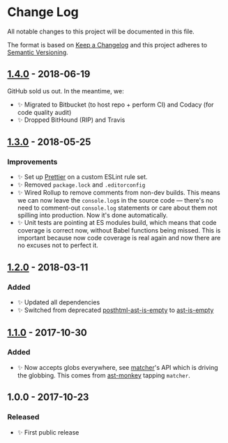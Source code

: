 # Change Log

All notable changes to this project will be documented in this file.

The format is based on [Keep a Changelog](http://keepachangelog.com/)
and this project adheres to [Semantic Versioning](http://semver.org/).

## [1.4.0] - 2018-06-19

GitHub sold us out. In the meantime, we:

- ✨ Migrated to Bitbucket (to host repo + perform CI) and Codacy (for code quality audit)
- ✨ Dropped BitHound (RIP) and Travis

## [1.3.0] - 2018-05-25

### Improvements

- ✨ Set up [Prettier](https://prettier.io) on a custom ESLint rule set.
- ✨ Removed `package.lock` and `.editorconfig`
- ✨ Wired Rollup to remove comments from non-dev builds. This means we can now leave the `console.log`s in the source code — there's no need to comment-out `console.log` statements or care about them not spilling into production. Now it's done automatically.
- ✨ Unit tests are pointing at ES modules build, which means that code coverage is correct now, without Babel functions being missed. This is important because now code coverage is real again and now there are no excuses not to perfect it.

## [1.2.0] - 2018-03-11

### Added

- ✨ Updated all dependencies
- ✨ Switched from deprecated [posthtml-ast-is-empty](https://bitbucket.org/codsen/posthtml-ast-is-empty) to [ast-is-empty](https://bitbucket.org/codsen/ast-is-empty)

## [1.1.0] - 2017-10-30

### Added

- ✨ Now accepts globs everywhere, see [matcher](https://github.com/sindresorhus/matcher)'s API which is driving the globbing. This comes from [ast-monkey](https://bitbucket.org/codsen/ast-monkey) tapping `matcher`.

## 1.0.0 - 2017-10-23

### Released

- ✨ First public release

[1.1.0]: https://bitbucket.org/codsen/object-delete-key/branches/compare/v1.1.0%0Dv1.0.2#diff
[1.2.0]: https://bitbucket.org/codsen/object-delete-key/branches/compare/v1.2.0%0Dv1.1.9#diff
[1.3.0]: https://bitbucket.org/codsen/object-delete-key/branches/compare/v1.3.0%0Dv1.2.0#diff
[1.4.0]: https://bitbucket.org/codsen/object-delete-key/branches/compare/v1.4.0%0Dv1.3.0#diff
